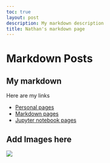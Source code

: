 ```yaml
---
toc: true
layout: post
description: My markdown description
title: Nathan's markdown page
---
```

# Markdown Posts

## My markdown 
Here are my links
- [Personal pages](https://nsk1207.github.io/fastpages_nathan/)
- [Markdown pages](https://nsk1207.github.io/fastpages_nathan/techtalk/deploy)
- [Jupyter notebook pages](https://nsk1207.github.io/fastpages_nathan/collegeboard/python_lists)

## Add Images here

![]({{site.baseurl}}/images/nathan_vscode.PNG)